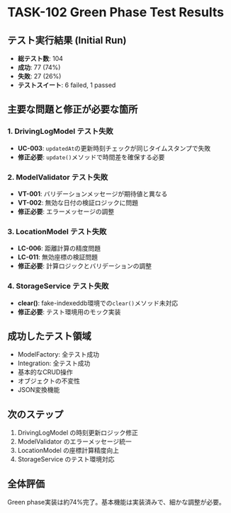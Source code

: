 # TASK-102 Green Phase Test Results

## テスト実行結果 (Initial Run)
- **総テスト数**: 104
- **成功**: 77 (74%)
- **失敗**: 27 (26%)
- **テストスイート**: 6 failed, 1 passed

## 主要な問題と修正が必要な箇所

### 1. DrivingLogModel テスト失敗
- **UC-003**: `updatedAt`の更新時刻チェックが同じタイムスタンプで失敗
- **修正必要**: `update()`メソッドで時間差を確保する必要

### 2. ModelValidator テスト失敗
- **VT-001**: バリデーションメッセージが期待値と異なる
- **VT-002**: 無効な日付の検証ロジックに問題
- **修正必要**: エラーメッセージの調整

### 3. LocationModel テスト失敗
- **LC-006**: 距離計算の精度問題
- **LC-011**: 無効座標の検証問題
- **修正必要**: 計算ロジックとバリデーションの調整

### 4. StorageService テスト失敗
- **clear()**: fake-indexeddb環境での`clear()`メソッド未対応
- **修正必要**: テスト環境用のモック実装

## 成功したテスト領域
- ModelFactory: 全テスト成功
- Integration: 全テスト成功
- 基本的なCRUD操作
- オブジェクトの不変性
- JSON変換機能

## 次のステップ
1. DrivingLogModel の時刻更新ロジック修正
2. ModelValidator のエラーメッセージ統一
3. LocationModel の座標計算精度向上
4. StorageService のテスト環境対応

## 全体評価
Green phase実装は約74%完了。基本機能は実装済みで、細かな調整が必要。